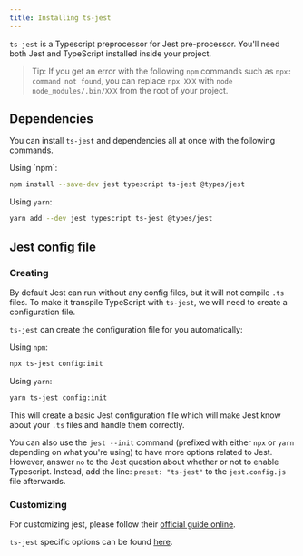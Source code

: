 ```yaml
---
title: Installing ts-jest
---
```

`ts-jest` is a Typescript preprocessor for Jest pre-processor. You'll need both Jest and TypeScript installed inside your project.

> Tip: If you get an error with the following `npm` commands such as `npx: command not found`, you can replace `npx XXX` with `node node_modules/.bin/XXX` from the root of your project.

## Dependencies

You can install `ts-jest` and dependencies all at once with the following commands.

<div class="row"><div class="col-md-6" markdown="block">
Using `npm`:

```sh
npm install --save-dev jest typescript ts-jest @types/jest
```

</div><div class="col-md-6" markdown="block">

Using `yarn`:

```sh
yarn add --dev jest typescript ts-jest @types/jest
```

</div></div>

## Jest config file

### Creating

By default Jest can run without any config files, but it will not compile `.ts` files.
To make it transpile TypeScript with `ts-jest`, we will need to create a configuration file.

`ts-jest` can create the configuration file for you automatically:
<div class="row"><div class="col-md-6" markdown="block">

Using `npm`:

```sh
npx ts-jest config:init
```

</div><div class="col-md-6" markdown="block">

Using `yarn`:

```sh
yarn ts-jest config:init
```

</div></div>

This will create a basic Jest configuration file which will make Jest know about your `.ts` files and handle them correctly.

You can also use the `jest --init` command (prefixed with either `npx` or `yarn` depending on what you're using) to have more options related to Jest.
However, answer `no` to the Jest question about whether or not to enable Typescript. Instead, add the line: `preset: "ts-jest"` to the `jest.config.js` file afterwards.

### Customizing

For customizing jest, please follow their [official guide online](https://jestjs.io/docs/en/configuration.html).

`ts-jest` specific options can be found [here](config).
